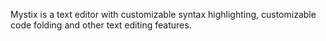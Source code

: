 Mystix is a text editor with customizable syntax highlighting, customizable code folding and other text editing features.
